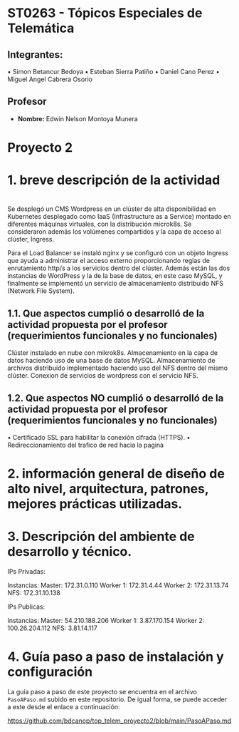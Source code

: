 # ST0263 - Tópicos Especiales de Telemática

## Integrantes:
•	Simon Betancur Bedoya
•	Esteban Sierra Patiño
•	Daniel Cano Perez
•	Miguel Angel Cabrera Osorio

## Profesor
- **Nombre:** Edwin Nelson Montoya Munera

# Proyecto 2
#
# 1. breve descripción de la actividad
#
Se desplegó un CMS Wordpress en un clúster de alta disponibilidad en Kubernetes desplegado como IaaS (Infrastructure as a Service) montado en diferentes máquinas virtuales, con la distribución microk8s. Se consideraron además los volúmenes compartidos y la capa de acceso al clúster, Ingress.

Para el Load Balancer se instaló nginx y se configuró con un objeto Ingress que ayuda a administrar el acceso externo proporcionando reglas de enrutamiento http/s a los servicios dentro del clúster. Además están las dos instancias de WordPress y la de la base de datos, en este caso MySQL, y finalmente se implementó un servicio de almacenamiento distribuido NFS (Network File System).

## 1.1. Que aspectos cumplió o desarrolló de la actividad propuesta por el profesor (requerimientos funcionales y no funcionales)
Clúster instalado en nube con mikrok8s.
Almacenamiento en la capa de datos haciendo uso de una base de datos MySQL.
Almacenamiento de archivos distribuido implementado haciendo uso del NFS dentro del mismo clúster.
Conexion de servicios de wordpress con el servicio NFS.

## 1.2. Que aspectos NO cumplió o desarrolló de la actividad propuesta por el profesor (requerimientos funcionales y no funcionales)
• Certificado SSL para habilitar la conexión cifrada (HTTPS).
•	Redireccionamiento del trafico de red hacia la pagina


# 2. información general de diseño de alto nivel, arquitectura, patrones, mejores prácticas utilizadas.

# 3. Descripción del ambiente de desarrollo y técnico.

IPs Privadas:

Instancias:
Master: 172.31.0.110
Worker 1: 172.31.4.44
Worker 2: 172.31.13.74
NFS: 172.31.10.138

IPs Publicas:

Instancias:
Master: 54.210.188.206
Worker 1: 3.87.170.154
Worker 2: 100.26.204.112
NFS: 3.81.14.117

# 4. Guía paso a paso de instalación y configuración

La guía paso a paso de este proyecto se encuentra en el archivo ```PasoAPaso.md``` subido en este repositorio. De igual forma, se puede acceder a este desde el enlace a continuación:

https://github.com/bdcanop/top_telem_proyecto2/blob/main/PasoAPaso.md
